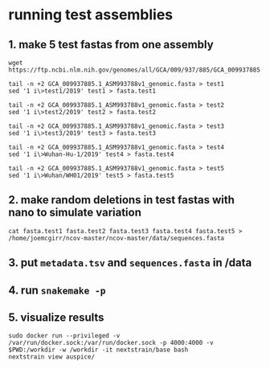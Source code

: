 # running test assemblies
## 1. make 5 test fastas from one assembly

```
wget https://ftp.ncbi.nlm.nih.gov/genomes/all/GCA/009/937/885/GCA_009937885.1_ASM993788v1/GCA_009937885.1_ASM993788v1_genomic.fna.gz

tail -n +2 GCA_009937885.1_ASM993788v1_genomic.fasta > test1
sed '1 i\>test1/2019' test1 > fasta.test1

tail -n +2 GCA_009937885.1_ASM993788v1_genomic.fasta > test2
sed '1 i\>test2/2019' test2 > fasta.test2

tail -n +2 GCA_009937885.1_ASM993788v1_genomic.fasta > test3
sed '1 i\>test3/2019' test3 > fasta.test3

tail -n +2 GCA_009937885.1_ASM993788v1_genomic.fasta > test4
sed '1 i\>Wuhan-Hu-1/2019' test4 > fasta.test4

tail -n +2 GCA_009937885.1_ASM993788v1_genomic.fasta > test5
sed '1 i\>Wuhan/WH01/2019' test5 > fasta.test5
```
## 2. make random deletions in test fastas with nano to simulate variation

```
cat fasta.test1 fasta.test2 fasta.test3 fasta.test4 fasta.test5 > /home/joemcgirr/ncov-master/ncov-master/data/sequences.fasta
```

## 3. put `metadata.tsv` and `sequences.fasta` in /data
## 4. run `snakemake -p`
## 5. visualize results
```
sudo docker run --privileged -v /var/run/docker.sock:/var/run/docker.sock -p 4000:4000 -v $PWD:/workdir -w /workdir -it nextstrain/base bash
nextstrain view auspice/
```

